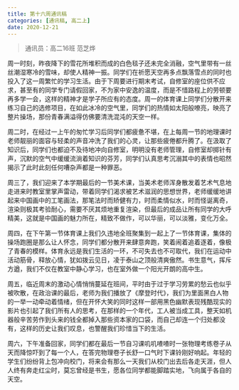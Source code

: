 ```yaml
---
title: 第十六周通讯稿
categories: [通讯稿, 高二上]
date: 2020-12-21
---
```


> 通讯员：高二16班 范芝烨

周一时刻，昨夜降下的雪花所堆积而成的白色毯子还未完全消融，空气里带有一丝丝潮湿寒冷的雪味，却使人精神一振。同学们在祈愿天空再多点飘落雪点的同时也投入了这一周繁忙的学习生活。由于下周要进行期末考试，自修室的座位供不应求，甚至有的同学专门请假回家，不为家中安逸的温度，而是不惜路程上的劳顿要再多学一会，这样的精神才是学子所应有的态度。周一的体育课上同学们分散开来练习自己的选修项目，在如此冰冷的空气里，同学们的热情如太阳般嘹亮，映亮了整片操场，那份青春满溢得仿佛要清洗混沌的天空一样。

周二时，在经过一上午的匆忙学习后同学们都疲惫不堪，在上每周一节的地理课时老师靓丽的面容与轻柔的声音冲洗了我们的心灵，让那些疲倦都升腾了。在汲取了知识后，同学们也都迫不及待地冲向自修室，明明没有老师管理，自修室却掷针有声，沉默的空气中缓缓流淌着知识的芬芳，同学们认真思考沉溺其中的表情也昭然揭示了此时此刻任何嘈杂声都是一种罪恶。

周三了，我们迎来了本学期最后的一节美术课，当美术老师浑身散发着艺术气息地走进来时教室里掌声雷动，带着同学们渴求被艺术滋润的思想世界，老师缓缓地讲起来中国画中的工笔画法，那笔法时而矫健有力，时而柔情似水，时而怪诞离奇，渲染则极其考验耐心，需要不厌其烦地重复渲染，但最后的成品让所有同学的大呼精美，这就是中国画的魅力所在，精致不做作，可以华丽，可以淡雅，变化万全。

周四，在下午第一节体育课上我们久违地全班聚集到一起上了一节体育课，集体的操场跑圈是那么让人怀念，同学们都分散开来肆意奔跑，笑着闹着追着逐着，像极了青春的模样。体育永远是我们生活的一环，不可失去也不可取代，我们在运动中活动筋骨，释放心情，犹如拨云见日，凌于泰山之顶般清爽傲然。书生意气，挥斥方遒，我们不仅在教室中静心学习，也在室外做一个阳光开朗的高中生。

周五，临近周末的激动心情悄悄蔓延在班间，平时由于过于学习劳累的愁云也似乎被吹散，在政治课的最后，老师为我们播放了《摩登时代》，我们为里面黑白人物的一举一动牵动着情绪，但在开怀大笑的同时这样一部用黑色幽默表现残酷现实的影片也引起了我们所有人的思考，在那样的一个年代，工人被当成工具，整天如机器般辛苦劳作到头来的钱全都掉入那些资本家的口袋，而自己却连一个归处都没有，这样的历史让我们叹息，也警醒我们珍惜当下的生活。

周六，下午准备回家，同学们都在最后一节自习课叽叽喳喳时一张物理考练卷子从天而降惊吓到了每一个人，在答完物理卷子长舒一口气时下课铃刚好响起。年轻的学生们纷纷背上包冲向校门，将来会有那么一天我们从校门出去后各走天涯，但人人终有奔走红尘时，莫忘曾经是书生，愿各位同学都能脚踏实地，飞向属于各自的天空。
